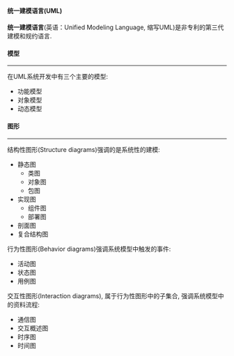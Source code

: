 #### 统一建模语言(UML)

**统一建模语言**(英语：Unified Modeling Language, 缩写UML)是非专利的第三代建模和规约语言.



#### 模型

---

在UML系统开发中有三个主要的模型:

- 功能模型
- 对象模型
- 动态模型



#### 图形

---

结构性图形(Structure diagrams)强调的是系统性的建模:

- 静态图
  - 类图
  - 对象图
  - 包图
- 实现图
  - 组件图
  - 部署图
- 剖面图
- 复合结构图

行为性图形(Behavior diagrams)强调系统模型中触发的事件:

- 活动图
- 状态图
- 用例图

交互性图形(Interaction diagrams), 属于行为性图形中的子集合, 强调系统模型中的资料流程:

- 通信图
- 交互概述图
- 时序图
- 时间图










